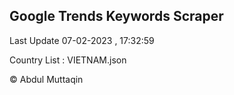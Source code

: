 

## Google Trends Keywords Scraper 
 
Last Update 07-02-2023 , 17:32:59

Country List :
VIETNAM.json



© Abdul Muttaqin 

